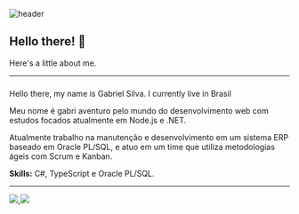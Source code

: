 ![header](https://github.com/mindblows/mindblows/blob/main/images/capa-gmatias.png)

## Hello there! 👋 

Here's a little about me.

---

###

Hello there, my name is Gabriel Silva. I currently live in Brasil

Meu nome é gabri aventuro pelo mundo do desenvolvimento web com estudos focados atualmente em Node.js e .NET.

Atualmente trabalho na manutenção e desenvolvimento em um sistema ERP baseado em Oracle PL/SQL, e atuo em um time que utiliza metodologias ágeis com Scrum e Kanban.


<b>Skills:</b> C#, TypeScript e Oracle PL/SQL.

---
<a href="www.linkedin.com/in/gmatiass">
  <span>
    <img src="https://img.shields.io/badge/linkedin-%230077B5.svg?&style=for-the-badge&logo=linkedin&logoColor=white" />
  </span>
</a>

<a href="https://www.instagram.com/gmatiass">
  <span>
    <img src="https://img.shields.io/badge/instagram-%23E4405F.svg?&style=for-the-badge&logo=instagram&logoColor=white" />
  </span>
</a>
